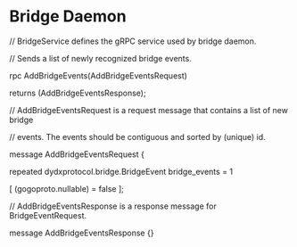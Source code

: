 # Bridge Daemon

// BridgeService defines the gRPC service used by bridge daemon.

// Sends a list of newly recognized bridge events.

rpc AddBridgeEvents(AddBridgeEventsRequest)

returns (AddBridgeEventsResponse);

// AddBridgeEventsRequest is a request message that contains a list of new bridge

// events. The events should be contiguous and sorted by (unique) id.

message AddBridgeEventsRequest {

repeated dydxprotocol.bridge.BridgeEvent bridge\_events = 1

\[ (gogoproto.nullable) = false ];

// AddBridgeEventsResponse is a response message for BridgeEventRequest.

message AddBridgeEventsResponse {}
